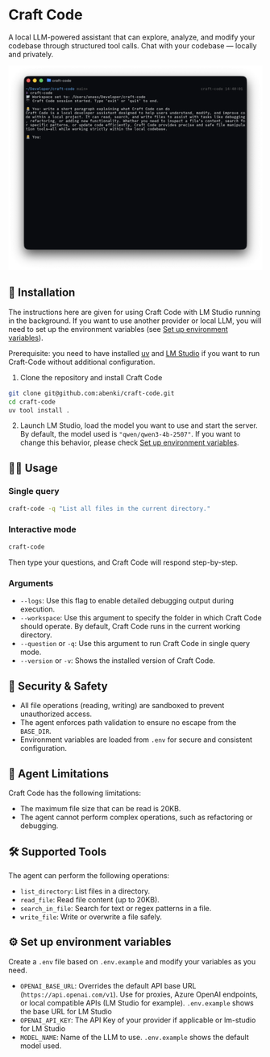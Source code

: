 # Craft Code

A local LLM-powered assistant that can explore, analyze, and modify your codebase through structured tool calls.
Chat with your codebase — locally and privately.

![Craft Code screenshot](/docs/assets/craft-code-screenshot.png "Craft Code Screenshot")

## 🚀 Installation
The instructions here are given for using Craft Code with LM Studio running in the background. If you want to use another provider or local LLM, you will need to set up the environment variables (see [Set up environment variables](#️-set-up-environment-variables)).

Prerequisite: you need to have installed [uv](https://docs.astral.sh/uv/#highlights) and [LM Studio](https://lmstudio.ai/) if you want to run Craft-Code without additional configuration.

1. Clone the repository and install Craft Code
```bash
git clone git@github.com:abenki/craft-code.git
cd craft-code
uv tool install .
```

2. Launch LM Studio, load the model you want to use and start the server. By default, the model used is `"qwen/qwen3-4b-2507"`. If you want to change this behavior, please check [Set up environment variables](#️-set-up-environment-variables).

## 🧑‍💻 Usage

### Single query
```bash
craft-code -q "List all files in the current directory."
```

### Interactive mode
```bash
craft-code
```
     
Then type your questions, and Craft Code will respond step-by-step.

### Arguments
- `--logs`: Use this flag to enable detailed debugging output during execution.
- `--workspace`: Use this argument to specify the folder in which Craft Code should operate. By default, Craft Code runs in the current working directory.
- `--question` or `-q`: Use this argument to run Craft Code in single query mode.
- `--version` or `-v`: Shows the installed version of Craft Code.

## 🔐 Security & Safety

- All file operations (reading, writing) are sandboxed to prevent unauthorized access.
- The agent enforces path validation to ensure no escape from the `BASE_DIR`.
- Environment variables are loaded from `.env` for secure and consistent configuration.

## 🚧 Agent Limitations

Craft Code has the following limitations:
- The maximum file size that can be read is 20KB.
- The agent cannot perform complex operations, such as refactoring or debugging.

## 🛠️ Supported Tools

The agent can perform the following operations:
- `list_directory`: List files in a directory.
- `read_file`: Read file content (up to 20KB).
- `search_in_file`: Search for text or regex patterns in a file.
- `write_file`: Write or overwrite a file safely.

## ⚙️ Set up environment variables
Create a `.env` file based on `.env.example` and modify your variables as you need.
- `OPENAI_BASE_URL`: Overrides the default API base URL (`https://api.openai.com/v1`). Use for proxies, Azure OpenAI endpoints, or local compatible APIs (LM Studio for example). `.env.example` shows the base URL for LM Studio
- `OPENAI_API_KEY`: The API Key of your provider if applicable or lm-studio for LM Studio
- `MODEL_NAME`: Name of the LLM to use. `.env.example` shows the default model used.
